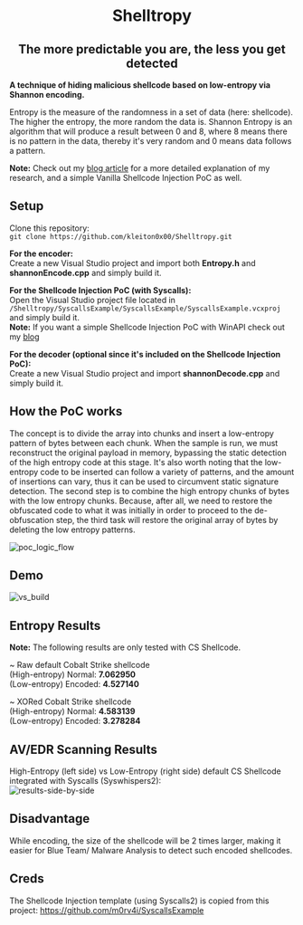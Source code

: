 <h1 align="center">
    Shelltropy
</h1>

<h2 align="center">
    The more predictable you are, the less you get detected
</h2>

**A technique of hiding malicious shellcode based on low-entropy via Shannon encoding.**

Entropy is the measure of the randomness in a set of data (here: shellcode). The higher the entropy, the more random the data is. Shannon Entropy is an algorithm that will produce a result between 0 and 8, where 8 means there is no pattern in the data, thereby it's very random and 0 means data follows a pattern.

**Note:** Check out my [blog article](https://kleiton0x00.github.io/posts/The-more-predictable-you-are-the-less-you-are-able-to-get-detected/) for a more detailed explanation of my research, and a simple Vanilla Shellcode Injection PoC as well.

## Setup
Clone this repository:  
```git clone https://github.com/kleiton0x00/Shelltropy.git```

**For the encoder:**  
Create a new Visual Studio project and import both **Entropy.h** and **shannonEncode.cpp** and simply build it.

**For the Shellcode Injection PoC (with Syscalls):**  
Open the Visual Studio project file located in ```/Shelltropy/SyscallsExample/SyscallsExample/SyscallsExample.vcxproj``` and simply build it.  
**Note:** If you want a simple Shellcode Injection PoC with WinAPI check out my [blog](https://kleiton0x00.github.io/posts/The-more-predictable-you-are-the-less-you-are-able-to-get-detected/)

**For the decoder (optional since it's included on the Shellcode Injection PoC):**  
Create a new Visual Studio project and import **shannonDecode.cpp** and simply build it.

## How the PoC works

The concept is to divide the array into chunks and insert a low-entropy pattern of bytes between each chunk. When the sample is run, we must reconstruct the original payload in memory, bypassing the static detection of the high entropy code at this stage.
It's also worth noting that the low-entropy code to be inserted can follow a variety of patterns, and the amount of insertions can vary, thus it can be used to circumvent static signature detection. The second step is to combine the high entropy chunks of bytes with the low entropy chunks. 
Because, after all, we need to restore the obfuscated code to what it was initially in order to proceed to the de-obfuscation step, the third task will restore the original array of bytes by deleting the low entropy patterns. 

![poc_logic_flow](https://github.com/kleiton0x00/Shelltropy/blob/main/Images/encoding_logic_flow.jpg?raw=true)

## Demo

![vs_build](https://i.imgur.com/3B7p4hB.gif)

## Entropy Results

**Note:** The following results are only tested with CS Shellcode.

~ Raw default Cobalt Strike shellcode  
(High-entropy) Normal: **7.062950**   
(Low-entropy) Encoded: **4.527140**  

~ XORed Cobalt Strike shellcode  
(High-entropy) Normal: **4.583139**    
(Low-entropy) Encoded: **3.278284**

## AV/EDR Scanning Results

High-Entropy (left side) vs Low-Entropy (right side) default CS Shellcode integrated with Syscalls (Syswhispers2):  
![results-side-by-side](https://i.imgur.com/ZXcGlDQ.jpg)

## Disadvantage

While encoding, the size of the shellcode will be 2 times larger, making it easier for Blue Team/ Malware Analysis to detect such encoded shellcodes.

## Creds

The Shellcode Injection template (using Syscalls2) is copied from this project: https://github.com/m0rv4i/SyscallsExample
